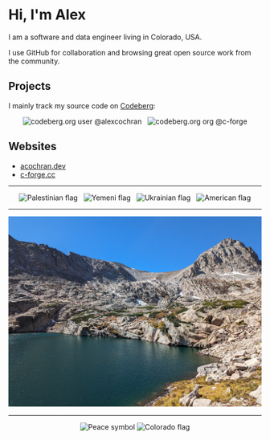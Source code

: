 # Hi, I'm Alex

I am a software and data engineer living in Colorado, USA.

I use GitHub for collaboration and browsing great open source work from the community.

## Projects

I mainly track my source code on [Codeberg][href.codeberg]:

<div align="center">
  <img
    alt="codeberg.org user @alexcochran"
    src="https://img.shields.io/badge/%40alexcochran-737373?style=for-the-badge&logo=codeberg&logoColor=white&label=codeberg&labelColor=2185D0"
    title="My personal dev projects and config"
  >
  &nbsp;
  <img
    alt="codeberg.org org @c-forge"
    src="https://img.shields.io/badge/%40c--forge-737373?style=for-the-badge&logo=codeberg&logoColor=white&label=codeberg&labelColor=2185D0"
    title="My engineering garden where I sometimes collaborate with friends and family"
  >
</div>

## Websites

- <a href="https://acochran.dev" title="My personal website">acochran.dev</a>
- <a href="https://c-forge.cc" title="My engineering collective">c-forge.cc</a>

---

<div align="center">
  <img
    src=".assets/images/openmoji/1F1F5-1F1F8_color.png"
    width="96px"
    alt="Palestinian flag"
    title="Peace for Palestine"
  >
  &nbsp;
  <img
    src=".assets/images/openmoji/1F1FE-1F1EA_color.png"
    width="96px"
    alt="Yemeni flag"
    title="Peace for Yemen"
  >
  &nbsp;
  <img
    src=".assets/images/openmoji/1F1FA-1F1E6_color.png"
    width="96px"
    alt="Ukrainian flag"
  >
  &nbsp;
  <img
    src=".assets/images/openmoji/1F1FA-1F1F8_color.png"
    width="96px"
    alt="American flag"
    title="United we stand, divided we fall"
  >
</div>

---

![Blue Lake and Mt. Toll](assets/images/blue-lake.jpg)

---

<div align="center">
  <img src=".assets/images/openmoji/262E_color.png" width="96px" alt="Peace symbol">
  <img src=".assets/images/openmoji/1F3F4-E0075-E0073-E0063-E006F-E007F_color.png" width="96px" alt="Colorado flag" title="I made this!">
</div>

<!-- Links -->
<!-- ----- -->
[href.codeberg]: https://codeberg.org
[href.alex.homepage]: https://acochran.dev
[href.alex.public-email]: mailto:contact@acochran.dev

<!-- Badge URLs -->
<!-- ---------- -->
[badges.personal-website]: https://img.shields.io/badge/acochran.dev-blue?style=for-the-badge&color=%23470ff4
